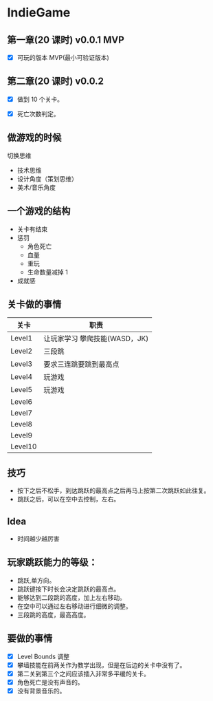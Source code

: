 # IndieGame

##  第一章(20 课时) v0.0.1 MVP

- [x] 可玩的版本 MVP(最小可验证版本)

## 第二章(20 课时) v0.0.2 

- [x] 做到 10 个关卡。

- [x] 死亡次数判定。



## 做游戏的时候

切换思维

* 技术思维
* 设计角度（策划思维）
* 美术/音乐角度

## 一个游戏的结构

* 关卡有结束
* 惩罚
  * 角色死亡
  * 血量
  * 重玩
  * 生命数量减掉 1 
* 成就感





## 关卡做的事情

| 关卡    | 职责                          |
| ------- | ----------------------------- |
| Level1  | 让玩家学习 攀爬技能(WASD，JK) |
| Level2  | 三段跳                        |
| Level3  | 要求三连跳要跳到最高点        |
| Level4  | 玩游戏                        |
| Level5  | 玩游戏                        |
| Level6  |                               |
| Level7  |                               |
| Level8  |                               |
| Level9  |                               |
| Level10 |                               |

## 技巧

* 按下之后不松手，到达跳跃的最高点之后再马上按第二次跳跃如此往复。
* 跳跃之后，可以在空中去控制，左右。

## Idea

* 时间越少越厉害

## 玩家跳跃能力的等级：

* 跳跃,单方向。
* 跳跃键按下时长会决定跳跃的最高点。
* 能够达到二段跳的高度，加上左右移动。
* 在空中可以通过左右移动进行细微的调整。
* 三段跳的高度，最高高度。

## 要做的事情

- [x] Level Bounds  调整
- [x] 攀墙技能在前两关作为教学出现，但是在后边的关卡中没有了。
- [x] 第二关到第三个之间应该插入非常多平缓的关卡。
- [x] 角色死亡是没有声音的。
- [x] 没有背景音乐的。

